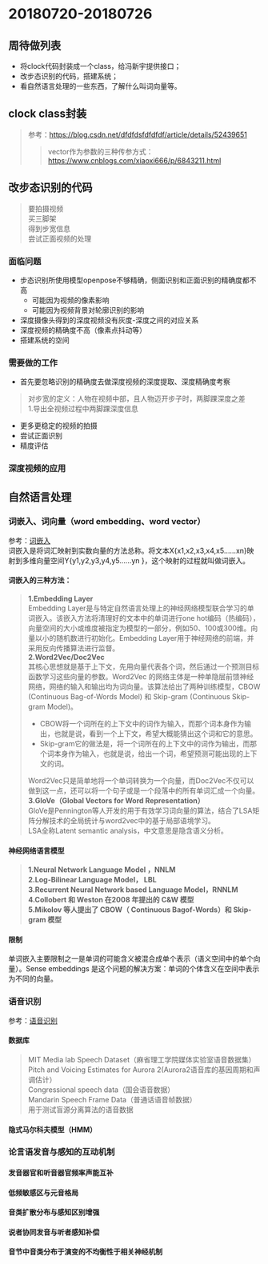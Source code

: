 

# 20180720-20180726
## 周待做列表
* 将clock代码封装成一个class，给冯新宇提供接口；
* 改步态识别的代码，搭建系统；
* 看自然语言处理的一些东西，了解什么叫词向量等。
## clock class封装
>参考：https://blog.csdn.net/dfdfdsfdfdfdf/article/details/52439651
>>vector作为参数的三种传参方式：https://www.cnblogs.com/xiaoxi666/p/6843211.html
## 改步态识别的代码
>要拍摄视频<br>
买三脚架<br>
得到步宽信息<br>
尝试正面视频的处理<br>

### 面临问题
* 步态识别所使用模型openpose不够精确，侧面识别和正面识别的精确度都不高
  + 可能因为视频的像素影响
  + 可能因为视频背景对轮廓识别的影响
* 深度摄像头得到的深度视频没有灰度-深度之间的对应关系
* 深度视频的精确度不高（像素点抖动等）
* 搭建系统的空间
### 需要做的工作
* 首先要忽略识别的精确度去做深度视频的深度提取、深度精确度考察
>对步宽的定义：人物在视频中部，且人物迈开步子时，两脚踝深度之差<br>
1.导出全视频过程中两脚踝深度信息<br>
* 更多更稳定的视频的拍摄
* 尝试正面识别
* 精度评估
### 深度视频的应用

## 自然语言处理
### 词嵌入、词向量（word embedding、word vector）
参考：[词嵌入](https://blog.csdn.net/ch1209498273/article/details/78323478)<br>
词嵌入是将词汇映射到实数向量的方法总称。将文本X{x1,x2,x3,x4,x5……xn}映射到多维向量空间Y{y1,y2,y3,y4,y5……yn }，这个映射的过程就叫做词嵌入。  
#### 词嵌入的三种方法：
>**1.Embedding Layer**<br>
Embedding Layer是与特定自然语言处理上的神经网络模型联合学习的单词嵌入。该嵌入方法将清理好的文本中的单词进行one hot编码（热编码），向量空间的大小或维度被指定为模型的一部分，例如50、100或300维。向量以小的随机数进行初始化。Embedding Layer用于神经网络的前端，并采用反向传播算法进行监督。<br>
>**2.Word2Vec/Doc2Vec**<br>
其核心思想就是基于上下文，先用向量代表各个词，然后通过一个预测目标函数学习这些向量的参数。Word2Vec 的网络主体是一种单隐层前馈神经网络，网络的输入和输出均为词向量。该算法给出了两种训练模型，CBOW (Continuous Bag-of-Words Model) 和 Skip-gram (Continuous Skip-gram Model)。<br>
>* CBOW将一个词所在的上下文中的词作为输入，而那个词本身作为输出，也就是说，看到一个上下文，希望大概能猜出这个词和它的意思。<br>
>* Skip-gram它的做法是，将一个词所在的上下文中的词作为输出，而那个词本身作为输入，也就是说，给出一个词，希望预测可能出现的上下文的词。
>
>Word2Vec只是简单地将一个单词转换为一个向量，而Doc2Vec不仅可以做到这一点，还可以将一个句子或是一个段落中的所有单词汇成一个向量。<br>
>**3.GloVe（Global Vectors for Word Representation）**<br>
GloVe是Pennington等人开发的用于有效学习词向量的算法，结合了LSA矩阵分解技术的全局统计与word2vec中的基于局部语境学习。<br>
LSA全称Latent semantic analysis，中文意思是隐含语义分析。<br>
#### 神经网络语言模型
>**1.Neural Network Language Model ，NNLM**<br>
>**2.Log-Bilinear Language Model， LBL**<br>
>**3.Recurrent Neural Network based Language Model，RNNLM**<br>
>**4.Collobert 和 Weston 在2008 年提出的 C&W 模型**<br>
>**5.Mikolov 等人提出了 CBOW（ Continuous Bagof-Words）和 Skip-gram 模型**<br>
#### 限制
单词嵌入主要限制之一是单词的可能含义被混合成单个表示（语义空间中的单个向量）。Sense embeddings 是这个问题的解决方案：单词的个体含义在空间中表示为不同的向量。
### 语音识别
参考：[语音识别](https://baike.baidu.com/item/%E8%AF%AD%E9%9F%B3%E8%AF%86%E5%88%AB/10927133?fr=aladdin)
#### 数据库
>MIT Media lab Speech Dataset（麻省理工学院媒体实验室语音数据集）<br>Pitch and Voicing Estimates for Aurora 2(Aurora2语音库的基因周期和声调估计）<br>Congressional speech data（国会语音数据）<br>Mandarin Speech Frame Data（普通话语音帧数据）<br>用于测试盲源分离算法的语音数据<br>
#### 隐式马尔科夫模型（HMM）


### 论言语发音与感知的互动机制
#### 发音器官和听音器官频率声能互补
#### 低频敏感区与元音格局
#### 音类扩散分布与感知区别增强
#### 说者协同发音与听者感知补偿
#### 音节中音类分布于演变的不均衡性于相关神经机制


